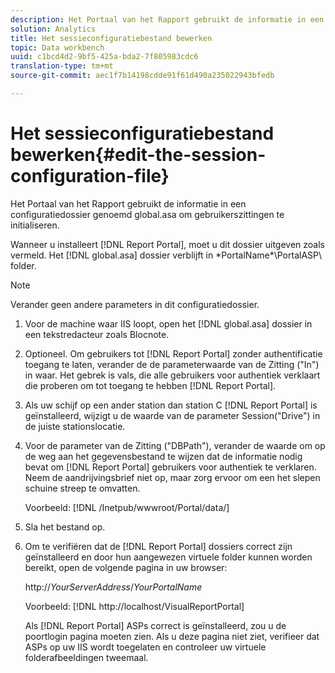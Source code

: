 ```yaml
---
description: Het Portaal van het Rapport gebruikt de informatie in een configuratiedossier genoemd global.asa om gebruikerszittingen te initialiseren.
solution: Analytics
title: Het sessieconfiguratiebestand bewerken
topic: Data workbench
uuid: c1bcd4d2-9bf5-425a-bda2-7f805983cdc6
translation-type: tm+mt
source-git-commit: aec1f7b14198cdde91f61d490a235022943bfedb

---
```



# Het sessieconfiguratiebestand bewerken{#edit-the-session-configuration-file}

Het Portaal van het Rapport gebruikt de informatie in een configuratiedossier genoemd global.asa om gebruikerszittingen te initialiseren.

Wanneer u installeert [!DNL Report Portal], moet u dit dossier uitgeven zoals vermeld. Het [!DNL global.asa] dossier verblijft in \*PortalName*\PortalASP\ folder.

>[!NOTE]
>
>Verander geen andere parameters in dit configuratiedossier.

1. Voor de machine waar IIS loopt, open het [!DNL global.asa] dossier in een tekstredacteur zoals Blocnote.
1. Optioneel. Om gebruikers tot [!DNL Report Portal] zonder authentificatie toegang te laten, verander de de parameterwaarde van de Zitting (&quot;In&quot;) in waar. Het gebrek is vals, die alle gebruikers voor authentiek verklaart die proberen om tot toegang te hebben [!DNL Report Portal].
1. Als uw schijf op een ander station dan station C [!DNL Report Portal] is geïnstalleerd, wijzigt u de waarde van de parameter Session(&quot;Drive&quot;) in de juiste stationslocatie.
1. Voor de parameter van de Zitting (&quot;DBPath&quot;), verander de waarde om op de weg aan het gegevensbestand te wijzen dat de informatie nodig bevat om [!DNL Report Portal] gebruikers voor authentiek te verklaren. Neem de aandrijvingsbrief niet op, maar zorg ervoor om een het slepen schuine streep te omvatten.

   Voorbeeld: [!DNL /Inetpub/wwwroot/Portal/data/]

1. Sla het bestand op.
1. Om te verifiëren dat de [!DNL Report Portal] dossiers correct zijn geïnstalleerd en door hun aangewezen virtuele folder kunnen worden bereikt, open de volgende pagina in uw browser:

   http://*YourServerAddress*/*YourPortalName*

   Voorbeeld: [!DNL http://localhost/VisualReportPortal]

   Als [!DNL Report Portal] ASPs correct is geïnstalleerd, zou u de poortlogin pagina moeten zien. Als u deze pagina niet ziet, verifieer dat ASPs op uw IIS wordt toegelaten en controleer uw virtuele folderafbeeldingen tweemaal.

